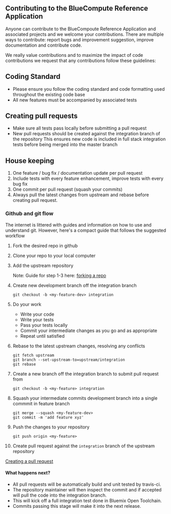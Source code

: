 ## Contributing to the BlueCompute Reference Application
Anyone can contribute to the BlueCompoute Reference Application and associated projects and we welcome your contributions.
There are multiple ways to contribute: report bugs and improvement suggestion, improve documentation and contribute code.

We really value contributions and to maximize the impact of code contributions we request that any contributions follow these guidelines:

## Coding Standard 
- Please ensure you follow the coding standard and code formatting used throughout the existing code base
- All new features must be accompanied by associated tests

## Creating pull requests
- Make sure all tests pass locally before submitting a pull request
- New pull requests should be created against the integration branch of the repository
  This ensures new code is included in full stack integration tests before being merged into the master branch


## House keeping

1. One feature / bug fix / documentation update per pull request
2. Include tests with every feature enhancement, improve tests with every bug fix
3. One commit per pull request (squash your commits)
4. Always pull the latest changes from upstream and rebase before creating pull request. 


### Github and git flow
The internet is littered with guides and information on how to use and understand git.
However, here's a compact guide that follows the suggested workflow

1. Fork the desired repo in github

        
2. Clone your repo to your local computer


3. Add the upstream repository

    Note: Guide for step 1-3 here: [forking a repo](https://help.github.com/articles/fork-a-repo/)

4. Create new development branch off the integration branch

    ```
    git checkout -b <my-feature-dev> integration
    ```
5. Do your work
   - Write your code
   - Write your tests
   - Pass your tests locally
   - Commit your intermediate changes as you go and as appropriate
   - Repeat until satisfied

6. Rebase to the latest upstream changes, resolving any conflicts

    ```
    git fetch upstream
    git branch --set-upstream-to=upstream/integration
    git rebase
    ```

7. Create a new branch off the integration branch to submit pull request from
    
    ```
    git checkout -b <my-feature> integration
    ```

8. Squash your intermediate commits development branch into a single commmit in feature branch

    ```
    git merge --squash <my-feature-dev>
    git commit -m 'add feature xyz'
    ```


9. Push the changes to your repository

    ```
    git push origin <my-feature>
    ```

10. Create pull request against the `integration` branch of the upstream repository

[Creating a pull request](https://help.github.com/articles/creating-a-pull-request/)

#### What happens next?
- All pull requests will be automatically build and unit tested by travis-ci. 
- The repository maintainer will then inspect the commit and if accepted will pull the code into the integration branch.
- This will kick off a full integration test done in Bluemix Open Toolchain. 
- Commits passing this stage will make it into the next release.

